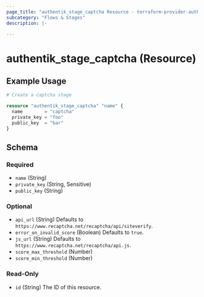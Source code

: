 ```yaml
---
page_title: "authentik_stage_captcha Resource - terraform-provider-authentik"
subcategory: "Flows & Stages"
description: |-
  
---
```


# authentik_stage_captcha (Resource)



## Example Usage

```terraform
# Create a captcha stage

resource "authentik_stage_captcha" "name" {
  name        = "captcha"
  private_key = "foo"
  public_key  = "bar"
}
```

<!-- schema generated by tfplugindocs -->
## Schema

### Required

- `name` (String)
- `private_key` (String, Sensitive)
- `public_key` (String)

### Optional

- `api_url` (String) Defaults to `https://www.recaptcha.net/recaptcha/api/siteverify`.
- `error_on_invalid_score` (Boolean) Defaults to `true`.
- `js_url` (String) Defaults to `https://www.recaptcha.net/recaptcha/api.js`.
- `score_max_threshold` (Number)
- `score_min_threshold` (Number)

### Read-Only

- `id` (String) The ID of this resource.

